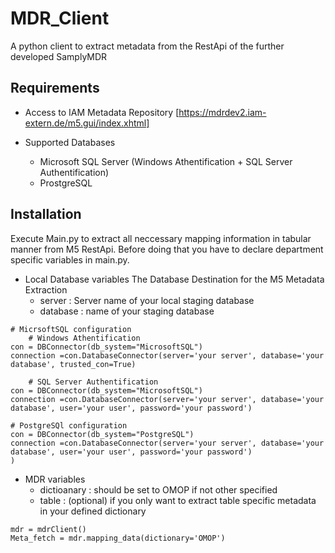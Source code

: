 # MDR_Client
A python client to extract metadata from the RestApi of the further developed SamplyMDR

## Requirements
- Access to IAM Metadata Repository [https://mdrdev2.iam-extern.de/m5.gui/index.xhtml]

- Supported Databases
    - Microsoft SQL Server (Windows Athentification + SQL Server Authentification)
    - ProstgreSQL


## Installation 
Execute Main.py to extract all neccessary mapping information in tabular manner from M5 RestApi. Before doing that you have to declare department specific variables in main.py.


- Local Database variables
    The Database Destination for the M5 Metadata Extraction
    - server : Server name of your local staging database
    - database : name of your staging database

```
# MicrsoftSQL configuration
    # Windows Athentification
con = DBConnector(db_system="MicrosoftSQL")
connection =con.DatabaseConnector(server='your server', database='your database', trusted_con=True)

    # SQL Server Authentification
con = DBConnector(db_system="MicrosoftSQL")
connection =con.DatabaseConnector(server='your server', database='your database', user='your user', password='your password')

# PostgreSQl configuration
con = DBConnector(db_system="PostgreSQL")
connection =con.DatabaseConnector(server='your server', database='your database', user='your user', password='your password')
)

```
- MDR variables
    -   dictioanary : should be set to OMOP if not other specified
    -   table : (optional) if you only want to extract table specific metadata in your defined dictionary
```
mdr = mdrClient() 
Meta_fetch = mdr.mapping_data(dictionary='OMOP')
```
